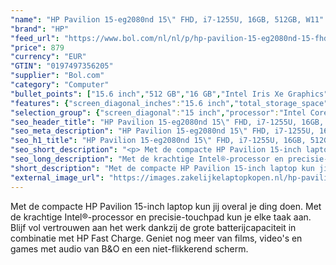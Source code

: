 ```yaml
---
"name": "HP Pavilion 15-eg2080nd 15\" FHD, i7-1255U, 16GB, 512GB, W11"
"brand": "HP"
"feed_url": "https://www.bol.com/nl/nl/p/hp-pavilion-15-eg2080nd-15-fhd-i7-1255u-16gb-512gb-w11/9300000150570710"
"price": 879
"currency": "EUR"
"GTIN": "0197497356205"
"supplier": "Bol.com"
"category": "Computer"
"bullet_points": ["15.6 inch","512 GB","16 GB","Intel Iris Xe Graphics"]
"features": {"screen_diagonal_inches":"15.6 inch","total_storage_space":"512 GB","memory_size":"16 GB","graphics_card":"Intel Iris Xe Graphics"}
"selection_group": {"screen_diagonal":"15 inch","processor":"Intel Core i7","changed_price_past_3_days":false,"product_family":"Pavilion 15"}
"seo_header_title": "HP Pavilion 15-eg2080nd 15\" FHD, i7-1255U, 16GB, 512GB, W11"
"seo_meta_description": "HP Pavilion 15-eg2080nd 15\" FHD, i7-1255U, 16GB, 512GB, W11"
"seo_h1_title": "HP Pavilion 15-eg2080nd 15\" FHD, i7-1255U, 16GB, 512GB, W11"
"seo_short_description": "<p> Met de compacte HP Pavilion 15-inch laptop kun jij overal je ding doen."
"seo_long_description": "Met de krachtige Intel®-processor en precisie-touchpad kun je elke taak aan. Blijf vol vertrouwen aan het werk dankzij de grote batterijcapaciteit in combinatie met HP Fast Charge. Geniet nog meer van films, video's en games met audio van B&O en een niet-flikkerend scherm. </p>"
"short_description": "Met de compacte HP Pavilion 15-inch laptop kun jij overal je ding doen. Met de krachtige Intel®-processor en precisie-touchpad kun je elke taak aan. Blijf vol vertrouwen aan het werk dankzij de grote batterijcapaciteit in combinatie met HP Fast Charge. Geniet nog meer van films, video's en games met audio van B&O en een niet-flikkerend scherm."
"external_image_url": "https://images.zakelijkelaptopkopen.nl/hp-pavilion-15-eg2080nd-15-fhd-i7-1255u-16gb-512gb-w11.webp"
---
```


<p> Met de compacte HP Pavilion 15-inch laptop kun jij overal je ding doen. Met de krachtige Intel®-processor en precisie-touchpad kun je elke taak aan. Blijf vol vertrouwen aan het werk dankzij de grote batterijcapaciteit in combinatie met HP Fast Charge. Geniet nog meer van films, video's en games met audio van B&O en een niet-flikkerend scherm. </p>